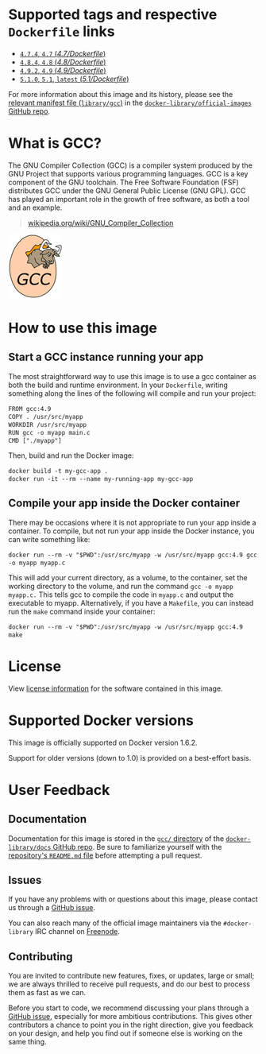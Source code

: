 # Supported tags and respective `Dockerfile` links

-	[`4.7.4`, `4.7` (*4.7/Dockerfile*)](https://github.com/docker-library/gcc/blob/4b70286ab13a6c4c08efb62983f907d3fa9b1462/4.7/Dockerfile)
-	[`4.8.4`, `4.8` (*4.8/Dockerfile*)](https://github.com/docker-library/gcc/blob/4b70286ab13a6c4c08efb62983f907d3fa9b1462/4.8/Dockerfile)
-	[`4.9.2`, `4.9` (*4.9/Dockerfile*)](https://github.com/docker-library/gcc/blob/4b70286ab13a6c4c08efb62983f907d3fa9b1462/4.9/Dockerfile)
-	[`5.1.0`, `5.1`, `latest` (*5.1/Dockerfile*)](https://github.com/docker-library/gcc/blob/4b70286ab13a6c4c08efb62983f907d3fa9b1462/5.1/Dockerfile)

For more information about this image and its history, please see the [relevant manifest file (`library/gcc`)](https://github.com/docker-library/official-images/blob/master/library/gcc) in the [`docker-library/official-images` GitHub repo](https://github.com/docker-library/official-images).

# What is GCC?

The GNU Compiler Collection (GCC) is a compiler system produced by the GNU Project that supports various programming languages. GCC is a key component of the GNU toolchain. The Free Software Foundation (FSF) distributes GCC under the GNU General Public License (GNU GPL). GCC has played an important role in the growth of free software, as both a tool and an example.

> [wikipedia.org/wiki/GNU_Compiler_Collection](https://en.wikipedia.org/wiki/GNU_Compiler_Collection)

![logo](https://raw.githubusercontent.com/docker-library/docs/master/gcc/logo.png)

# How to use this image

## Start a GCC instance running your app

The most straightforward way to use this image is to use a gcc container as both the build and runtime environment. In your `Dockerfile`, writing something along the lines of the following will compile and run your project:

	FROM gcc:4.9
	COPY . /usr/src/myapp
	WORKDIR /usr/src/myapp
	RUN gcc -o myapp main.c
	CMD ["./myapp"]

Then, build and run the Docker image:

	docker build -t my-gcc-app .
	docker run -it --rm --name my-running-app my-gcc-app

## Compile your app inside the Docker container

There may be occasions where it is not appropriate to run your app inside a container. To compile, but not run your app inside the Docker instance, you can write something like:

	docker run --rm -v "$PWD":/usr/src/myapp -w /usr/src/myapp gcc:4.9 gcc -o myapp myapp.c

This will add your current directory, as a volume, to the container, set the working directory to the volume, and run the command `gcc -o myapp myapp.c.` This tells gcc to compile the code in `myapp.c` and output the executable to myapp. Alternatively, if you have a `Makefile`, you can instead run the `make` command inside your container:

	docker run --rm -v "$PWD":/usr/src/myapp -w /usr/src/myapp gcc:4.9 make

# License

View [license information](https://gcc.gnu.org/viewcvs/gcc/trunk/gcc/COPYING3?view=markup) for the software contained in this image.

# Supported Docker versions

This image is officially supported on Docker version 1.6.2.

Support for older versions (down to 1.0) is provided on a best-effort basis.

# User Feedback

## Documentation

Documentation for this image is stored in the [`gcc/` directory](https://github.com/docker-library/docs/tree/master/gcc) of the [`docker-library/docs` GitHub repo](https://github.com/docker-library/docs). Be sure to familiarize yourself with the [repository's `README.md` file](https://github.com/docker-library/docs/blob/master/README.md) before attempting a pull request.

## Issues

If you have any problems with or questions about this image, please contact us through a [GitHub issue](https://github.com/docker-library/gcc/issues).

You can also reach many of the official image maintainers via the `#docker-library` IRC channel on [Freenode](https://freenode.net).

## Contributing

You are invited to contribute new features, fixes, or updates, large or small; we are always thrilled to receive pull requests, and do our best to process them as fast as we can.

Before you start to code, we recommend discussing your plans through a [GitHub issue](https://github.com/docker-library/gcc/issues), especially for more ambitious contributions. This gives other contributors a chance to point you in the right direction, give you feedback on your design, and help you find out if someone else is working on the same thing.
